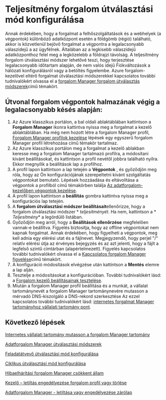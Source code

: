 <properties
   pageTitle="Állítsa be a teljesítmény forgalom útválasztási módszer |} Microsoft Azure"
   description="Ez a cikk segít teljesítmény forgalom útválasztási módszer az adatforgalom-kezelőben konfigurálása"
   services="traffic-manager"
   documentationCenter=""
   authors="sdwheeler"
   manager="carmonm"
   editor="tysonn" />
<tags
   ms.service="traffic-manager"
   ms.devlang="na"
   ms.topic="article"
   ms.tgt_pltfrm="na"
   ms.workload="infrastructure-services"
   ms.date="10/18/2016"
   ms.author="sewhee" />
<!-- repub for nofollow -->

# <a name="configure-performance-traffic-routing-method"></a>Teljesítmény forgalom útválasztási mód konfigurálása

Annak érdekében, hogy a forgalmat a felhőszolgáltatások és a webhelyek (a végpontok) különböző adatközpont esetén a földgömb (régió) található, akkor is közvetlenül bejövő forgalmat a végpontra a legalacsonyabb válaszidejű a az ügyfélnek. Általában az a legkisebb válaszidejű adatközponthoz felel meg a legközelebb a földrajzi távolság. A teljesítmény forgalom útválasztási módszer lehetővé teszi, hogy terjesztése legalacsonyabb időtartam alapján, de nem valós idejű Fiókváltozások a hálózati konfigurálásról vagy a betöltés figyelembe. Azure forgalom-kezelővel eltérő forgalmat útválasztási módszerekkel kapcsolatos további tudnivalókért olvassa el a [forgalom Manager forgalom útválasztás módszerek](traffic-manager-routing-methods.md)című témakört.

## <a name="route-traffic-based-on-lowest-latency-across-a-set-of-endpoints"></a>Útvonal forgalom végpontok halmazának végig a legalacsonyabb késés alapján:

1. Az Azure klasszikus portálon, a bal oldali ablaktáblában kattintson a **Forgalom Manager** ikonra kattintva nyissa meg a forgalmat a kezelő ablaktáblában. Ha még nem hozott létre a forgalom Manager profil, [Forgalom Manager profilok kezelése](traffic-manager-manage-profiles.md) lépések egy egyszerű forgalom Manager profil létrehozása című témakör tartalmaz.
2. Az Azure klasszikus portálon meg a forgalmat a kezelő ablakban keresse meg a forgalom Manager tartalmazó profilra, a módosítani kívánt beállításokat, és kattintson a profil nevétől jobbra található nyílra. Ekkor megnyílik a beállítások lap a profilhoz.
3. A profil lapon kattintson a lap tetején a **Végpontok** , és győződjön meg róla, hogy az Ön konfigurációjának szerepeltetni kívánt szolgáltatás végpontokat bemutató. Lépések hozzáadása és eltávolítása a végpontok a profilból című témakörben találja [Az adatforgalom-kezelőben végpontok kezelése](traffic-manager-endpoints.md).
4. A profil lapon kattintson a **beállítás** gombra kattintva nyissa meg a konfigurációs lap tetején.
5. A **forgalom útválasztási módszer beállításait**ellenőrizze, hogy a forgalom útválasztási módszer * *teljesítményét*. Ha nem, kattintson a * *Teljesítmény** a legördülő listában.
6. Győződjön meg arról, hogy a **Beállítások ellenőrzése** megfelelően vannak-e beállítva. Figyelés biztosítja, hogy az offline végpontokat nem kapnak forgalmat. Annak érdekében, hogy figyelheti a végpontok, meg kell adnia egy elérési utat és a fájlnevet. Megjegyzendő, hogy perjel "/" relatív elérési útja az érvényes bejegyzés és az azt jelenti, hogy a fájlt a legfelső szintű címtárban (alapértelmezett). Figyelés kapcsolatos további tudnivalókért olvassa el a [Kapcsolatos forgalom Manager figyelése](traffic-manager-monitoring.md)című témakört.
7. A konfiguráció módosítások elvégzése után kattintson a **Mentés** elemre a lap alján.
8. Tesztelje a módosításokat a konfigurációban. További tudnivalókért lásd: a [Forgalom kezelő beállításainak tesztelése](traffic-manager-testing-settings.md).
9. Miután a forgalom Manager profil beállítása és a munkát, a vállalat tartománynevét a forgalom Manager tartománynevére mutasson a mérvadó DNS-kiszolgáló a DNS-rekord szerkesztése Az ezzel kapcsolatos további tudnivalókért lásd: [internetes forgalmat Manager tartományhoz vállalati tartomány pont](traffic-manager-point-internet-domain.md).

## <a name="next-steps"></a>Következő lépések


[Internetes vállalati tartomány mutasson a forgalom Manager tartomány](traffic-manager-point-internet-domain.md)

[Adatforgalom Manager útválasztási módszerek](traffic-manager-routing-methods.md)

[Feladatátvevő útválasztási mód konfigurálása](traffic-manager-configure-failover-routing-method.md)

[Ciklikus útválasztási mód konfigurálása](traffic-manager-configure-round-robin-routing-method.md)

[Hibaelhárítási forgalom Manager csökkent állam](traffic-manager-troubleshooting-degraded.md)

[Kezelő – letiltás engedélyezése forgalom profil vagy törlése](disable-enable-or-delete-a-profile.md)

[Adatforgalom Manager - letiltása vagy engedélyezése zárólap](disable-or-enable-an-endpoint.md)

